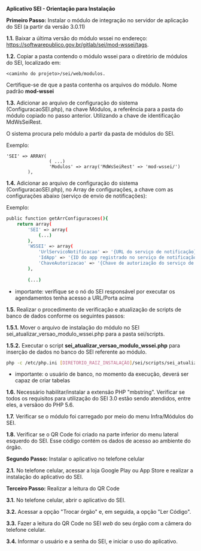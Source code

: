 ﻿**Aplicativo SEI - Orientação para Instalação**


**Primeiro Passo:** Instalar o módulo de integração no servidor de aplicação do SEI (a partir da versão 3.0.11)

**1.1.** Baixar a última versão do módulo wssei no endereço: https://softwarepublico.gov.br/gitlab/sei/mod-wssei/tags.

**1.2.** Copiar a pasta contendo o módulo wssei para o diretório de módulos do SEI, localizado em:
```
<caminho do projeto>/sei/web/modulos. 
```
Certifique-se de que a pasta contenha os arquivos do módulo.  Nome padrão **mod-wssei**

**1.3.** Adicionar ao arquivo de configuração do sistema (ConfiguracaoSEI.php), na chave Módulos, a referência para a pasta do módulo copiado no passo anterior. Utilizando a chave de identificação MdWsSeiRest.

O sistema procura pelo módulo a partir da pasta de módulos do SEI. 

Exemplo:
```
'SEI' => ARRAY(
                ( ...)
                'Modulos' => array('MdWsSeiRest' => 'mod-wssei/')
        ),
```

**1.4.** Adicionar ao arquivo de configuração do sistema (ConfiguracaoSEI.php), no Array de configurações, a chave com as configurações abaixo (serviço de envio de notificações):

Exemplo:
```bash
public function getArrConfiguracoes(){
    return array(
        'SEI' => array(
            (...)
        ),
        'WSSEI' => array(
            'UrlServicoNotificacao' => '{URL do serviço de notificação}', 
            'IdApp' => '{ID do app registrado no serviço de notificação}', 
            'ChaveAutorizacao' => '{Chave de autorização do serviço de notificação}' 
        ),
    
        (...)
```

* importante: verifique se o nó do SEI responsável por executar os agendamentos tenha acesso a URL/Porta acima

**1.5.** Realizar o procedimento de verificação e atualização de scripts de banco de dados conforme os seguintes passos:

**1.5.1.** Mover o arquivo de instalação do módulo no SEI sei_atualizar_versao_modulo_wssei.php para a pasta sei/scripts.
 
**1.5.2.** Executar o script **sei_atualizar_versao_modulo_wssei.php** para inserção de dados no banco do SEI referente ao módulo. 
```bash
php -c /etc/php.ini [DIRETORIO_RAIZ_INSTALAÇÃO]/sei/scripts/sei_atualizar_versao_modulo_wssei.php
```
* importante: o usuário de banco, no momento da execução, deverá ser capaz de criar tabelas

**1.6.** Necessário habilitar/instalar a extensão PHP &quot;mbstring&quot;. Verificar se todos os requisitos para utilização do SEI 3.0 estão sendo atendidos, entre eles, a versãoo do PHP 5.6.

**1.7.** Verificar se o módulo foi carregado por meio do menu Infra/Módulos do SEI.

**1.8.** Verificar se o QR Code foi criado na parte inferior do menu lateral esquerdo do SEI. Esse código contém os dados de acesso ao ambiente do órgão.



 
**Segundo Passo:** Instalar o aplicativo no telefone celular

**2.1.** No telefone celular, acessar a loja Google Play ou App Store e realizar a instalação do aplicativo do SEI.



**Terceiro Passo:** Realizar a leitura do QR Code

**3.1.** No telefone celular, abrir o aplicativo do SEI.

**3.2.** Acessar a opção &quot;Trocar órgão&quot; e, em seguida, a opção &quot;Ler Código&quot;.

**3.3.** Fazer a leitura do QR Code no SEI _web_ do seu órgão com a câmera do telefone celular.

**3.4.** Informar o usuário e a senha do SEI, e iniciar o uso do aplicativo.